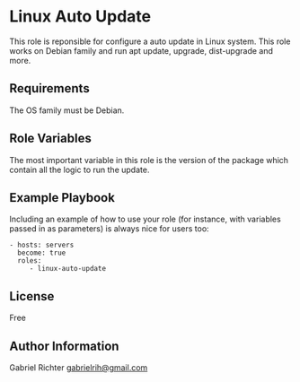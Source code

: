 Linux Auto Update
=========

This role is reponsible for configure a auto update in Linux system. This role works on Debian family and run apt update, upgrade, dist-upgrade and more.

Requirements
------------

The OS family must be Debian.

Role Variables
--------------

The most important variable in this role is the version of the package which contain all the logic to run the update.


Example Playbook
----------------

Including an example of how to use your role (for instance, with variables passed in as parameters) is always nice for users too:

    - hosts: servers
      become: true
      roles:
         - linux-auto-update

License
-------

Free

Author Information
------------------

Gabriel Richter <gabrielrih@gmail.com>
